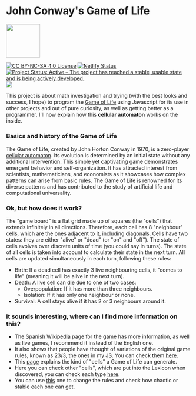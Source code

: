 # John Conway's Game of Life
<img src="https://upload.wikimedia.org/wikipedia/commons/d/d0/Game_of_life_animated_glider_2.gif" width="91.5px">
<p style="float:left;">
	<a href="https://creativecommons.org/licenses/by-nc-sa/4.0/"><img src="https://licensebuttons.net/l/by-nc-sa/4.0/88x31.png" alt="CC BY-NC-SA 4.0 License"></a>
	<a href="https://app.netlify.com/sites/lifegame-js/deploys"><img src="https://api.netlify.com/api/v1/badges/e33284a5-da4b-4053-b128-00229477ffb2/deploy-status" alt="Netlify Status"/></a>
	<a href="https://www.repostatus.org/#active"><img src="https://www.repostatus.org/badges/latest/active.svg" alt="Project Status: Active – The project has reached a stable, usable state and is being actively developed."></a>
	<img src="https://4.vercel.app/github/languageall/silvericarus/lifegame-js">
</p>
<p>This project is about math investigation and trying (with the best looks and success, I hope) to program the <a href="https://en.wikipedia.org/wiki/Conway%27s_Game_of_Life">Game of Life</a> using Javascript for its use in other projects and out of pure curiosity, as well as getting better as a programmer. I'll now explain how this <b>cellular automaton</b> works on the inside.</p>

<h3>Basics and history of the Game of Life</h3>
<p>The Game of Life, created by John Horton Conway in 1970, is a zero-player <a href="https://en.wikipedia.org/wiki/Cellular_automaton">cellular automaton</a>. Its evolution is determined by an initial state without any additional intervention. This simple yet captivating game demonstrates emergent behavior and self-organization. It has attracted interest from scientists, mathematicians, and economists as it showcases how complex patterns can arise from basic rules. The Game of Life is renowned for its diverse patterns and has contributed to the study of artificial life and computational universality.</p>

<h3>Ok, but how does it work?</h3>
<p>The "game board" is a flat grid made up of squares (the "cells") that extends infinitely in all directions. Therefore, each cell has 8 "neighbour" cells, which are the ones adjacent to it, including diagonals. Cells have two states: they are either "alive" or "dead" (or "on" and "off"). The state of cells evolves over discrete units of time (you could say in turns). The state of all cells is taken into account to calculate their state in the next turn. All cells are updated simultaneously in each turn, following these rules:</p>
<ul>
<li>Birth: If a dead cell has exactly 3 live neighbouring cells, it "comes to life" (meaning it will be alive in the next turn).</li>
<li>Death: A live cell can die due to one of two cases:
	<ul>
	<li>Overpopulation: If it has more than three neighbours.</li>
	<li>Isolation: If it has only one neighbour or none.</li>
	</ul>
</li>
<li>Survival: A cell stays alive if it has 2 or 3 neighbours around it.</li>
</ul>
<h3>It sounds interesting, where can I find more information on this?</h3>
<ul>
<li>The <a href="https://es.wikipedia.org/wiki/Juego_de_la_vida">Spanish Wikipedia page</a> for the game has more information, as well as live games, I recommend it instead of the English one.</li>
<li>It also shows that people have thought of variations of the original game rules, known as 23/3, the ones in my JS. You can check them <a href="https://es.wikipedia.org/wiki/Juego_de_la_vida#Variantes">here</a>.</li>
<li>This <a href="http://www.math.com/students/wonders/life/life.html">page</a> explains the kind of "cells" a Game of Life can generate.</li>
<li>Here you can check other "cells", which are put into the Lexicon when discovered, you can check each type <a href="https://playgameoflife.com/">here</a>.</li>
<li>You can use <a href="https://carlosmaesogonzalez.neocities.org/juegovidageneralizado/juegovidageneralizado">this</a> one to change the rules and check how chaotic or stable each one can get.</li>
</ul>
